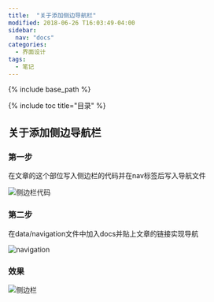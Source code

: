 ```yaml
---
title:  "关于添加侧边导航栏"
modified: 2018-06-26 T16:03:49-04:00
sidebar:
  nav: "docs"
categories: 
  - 界面设计
tags:
  - 笔记
---
```


{% include base_path %}

{% include toc title="目录" %}


## 关于添加侧边导航栏

### 第一步 

在文章的这个部位写入侧边栏的代码并在nav标签后写入导航文件

![侧边栏代码]({{site.url}}{{site.baseurl}}/images/侧边栏代码.png)

### 第二步

在data/navigation文件中加入docs并贴上文章的链接实现导航

![navigation]({{site.url}}{{site.baseurl}}/images/navigation.png)

### 效果

![侧边栏]({{site.url}}{{site.baseurl}}/images/侧边栏.png)